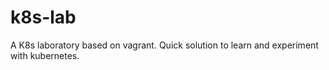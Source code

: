 # k8s-lab
A K8s laboratory based on vagrant. Quick solution to learn and experiment with kubernetes.
